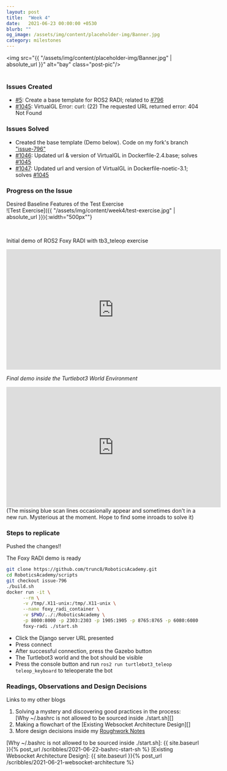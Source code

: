 ```yaml
---
layout: post
title:  "Week 4"
date:   2021-06-23 00:00:00 +0530
blurb: ""
og_image: /assets/img/content/placeholder-img/Banner.jpg
category: milestones
---
```


<img src="{{ "/assets/img/content/placeholder-img/Banner.jpg" | absolute_url }}" alt="bay" class="post-pic"/>
<br />
<br />

### Issues Created
- [#5][]: Create a base template for ROS2 RADI; related to [#796][]
- [#1045][]: VirtualGL Error: curl: (22) The requested URL returned error: 404 Not Found

### Issues Solved
- Created the base template (Demo below). Code on my fork's branch ["issue-796"](https://github.com/trunc8/RoboticsAcademy/tree/issue-796)
- [#1046][]: Updated url & version of VirtualGL in Dockerfile-2.4.base; solves [#1045][]
- [#1047][]: Updated url and version of VirtualGL in Dockerfile-noetic-3.1; solves [#1045][]

### Progress on the Issue

Desired Baseline Features of the Test Exercise  
![Test Exercise]({{ "/assets/img/content/week4/test-exercise.jpg" | absolute_url }}){:width="500px""}

<br/>

Initial demo of ROS2 Foxy RADI with tb3_teleop exercise  
<iframe width="560" height="315"
src="https://www.youtube.com/embed/61k0kLDCaqg" 
frameborder="0" 
allow="accelerometer; autoplay; encrypted-media; gyroscope; picture-in-picture" 
allowfullscreen></iframe>
<br />

*Final demo inside the Turtlebot3 World Environment*
<iframe width="560" height="315"
src="https://www.youtube.com/embed/L1PU13AawNE" 
frameborder="0" 
allow="accelerometer; autoplay; encrypted-media; gyroscope; picture-in-picture" 
allowfullscreen></iframe>  
(The missing blue scan lines occasionally appear and sometimes don't in a new run. Mysterious at the moment. Hope to find some inroads to solve it)
<br />

### Steps to replicate
Pushed the changes!!

The Foxy RADI demo is ready

```sh
git clone https://github.com/trunc8/RoboticsAcademy.git
cd RoboticsAcademy/scripts
git checkout issue-796
./build.sh
docker run -it \
      --rm \
      -v /tmp/.X11-unix:/tmp/.X11-unix \
      --name foxy_radi_container \
      -v $PWD/../:/RoboticsAcademy \
      -p 8000:8000 -p 2303:2303 -p 1905:1905 -p 8765:8765 -p 6080:6080 -p 1108:1108 \
      foxy-radi ./start.sh
```
- Click the Django server URL presented
- Press connect
- After successful connection, press the Gazebo button
- The Turtlebot3 world and the bot should be visible
- Press the console button and run `ros2 run turtlebot3_teleop teleop_keyboard` to teleoperate the bot

### Readings, Observations and Design Decisions
Links to my other blogs
1. Solving a mystery and discovering good practices in the process:  
[Why ~/.bashrc is not allowed to be sourced inside ./start.sh][]
1. Making a flowchart of the [Existing Websocket Architecture Design][]
1. More design decisions inside my [Roughwork Notes](https://theroboticsclub.github.io/gsoc2021-Siddharth_Saha/2021/05/17/roughwork#notes)


[#5]: https://github.com/TheRoboticsClub/gsoc2021-Siddharth_Saha/issues/5 "Issue #5"
[#796]: https://github.com/JdeRobot/RoboticsAcademy/issues/796 "Issue #796"
[#1045]: https://github.com/JdeRobot/RoboticsAcademy/issues/1045 "Issue #1045"
[#1046]: https://github.com/JdeRobot/RoboticsAcademy/pull/1046 "Pull request #1046"
[#1047]: https://github.com/JdeRobot/RoboticsAcademy/pull/1047 "Pull request #1047"



[Why ~/.bashrc is not allowed to be sourced inside ./start.sh]: {{ site.baseurl }}{% post_url /scribbles/2021-06-22-bashrc-start-sh %}
[Existing Websocket Architecture Design]: {{ site.baseurl }}{% post_url /scribbles/2021-06-21-websocket-architecture %}
